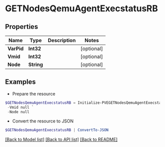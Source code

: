 # GETNodesQemuAgentExecstatusRB
## Properties

Name | Type | Description | Notes
------------ | ------------- | ------------- | -------------
**VarPid** | **Int32** |  | [optional] 
**Vmid** | **Int32** |  | [optional] 
**Node** | **String** |  | [optional] 

## Examples

- Prepare the resource
```powershell
$GETNodesQemuAgentExecstatusRB = Initialize-PVEGETNodesQemuAgentExecstatusRB  -VarPid null `
 -Vmid null `
 -Node null
```

- Convert the resource to JSON
```powershell
$GETNodesQemuAgentExecstatusRB | ConvertTo-JSON
```

[[Back to Model list]](../README.md#documentation-for-models) [[Back to API list]](../README.md#documentation-for-api-endpoints) [[Back to README]](../README.md)

